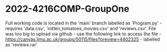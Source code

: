 # 2022-4216COMP-GroupOne
Full working code is located in the 'main' branch labelled as 'Program.py' - requires 'data.csv', 'rotten_tomatoes_movies.csv' and 'reviews.csv'. 
File was too big to upload via github - use the following link to access the file - https://canvas.ljmu.ac.uk/groups/50115/files?preview=4402325 - labelled as 'reviews.rar'
